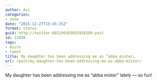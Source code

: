```yaml
---
author: Avi
categories:
- none
date: "2015-12-27T15:45:35Z"
format: status
guid: http://twitter-681199263053918209-post
id: 12050
tags:
- micro
- tweet
title: My daughter has been addressing me as “abba mister…
url: /post/my-daughter-has-been-addressing-me-as-abba-mister/
---
```

My daughter has been addressing me as “abba mister” lately — so fun!